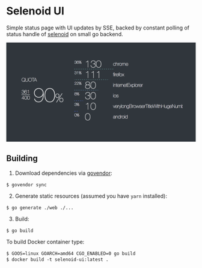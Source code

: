# Selenoid UI

Simple status page with UI updates by SSE,
backed by constant polling of status handle
of [selenoid](https://github.com/aandryashin/selenoid) on small go backend.

![status](docs/img/ui.png)

## Building

1) Download dependencies via [govendor](https://github.com/kardianos/govendor):
```
$ govendor sync
```
2) Generate static resources (assumed you have `yarn` installed):
```
$ go generate ./web ./...
```
3) Build:
```
$ go build
```

To build Docker container type:
```
$ GOOS=linux GOARCH=amd64 CGO_ENABLED=0 go build
$ docker build -t selenoid-ui:latest .
```
